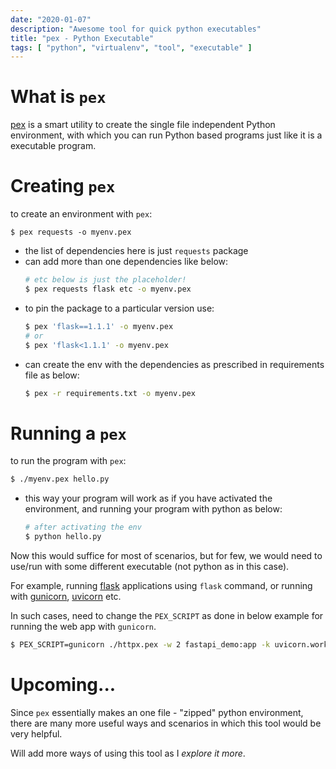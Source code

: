 ```yaml
---
date: "2020-01-07"
description: "Awesome tool for quick python executables"
title: "pex - Python Executable"
tags: [ "python", "virtualenv", "tool", "executable" ]
---
```


# What is `pex`

[pex](https://github.com/pantsbuild/pex) is a smart utility to create the single file independent Python environment, with which you can run Python based programs just like it is a executable program.

# Creating `pex`

to create an environment with `pex`:
```
$ pex requests -o myenv.pex
```

- the list of dependencies here is just `requests` package
- can add more than one dependencies like below:
	```bash
	# etc below is just the placeholder!
	$ pex requests flask etc -o myenv.pex
	```
- to pin the package to a particular version use:
	```bash
	$ pex 'flask==1.1.1' -o myenv.pex
	# or
	$ pex 'flask<1.1.1' -o myenv.pex
	```
- can create the env with the dependencies as prescribed in requirements file as below:
	```bash
	$ pex -r requirements.txt -o myenv.pex
	```

# Running a `pex`

to run the program with `pex`:
```bash
$ ./myenv.pex hello.py 
```

- this way your program will work as if you have activated the environment, and running your program with python as below:
	```bash
	# after activating the env
	$ python hello.py
	```

Now this would suffice for most of scenarios, but for few, we would need to use/run with some different executable (not python as in this case).

For example, running [flask](http://flask.palletsprojects.com/) applications using `flask` command, or running with [gunicorn](https://gunicorn.org/), [uvicorn](https://www.uvicorn.org/) etc.

In such cases, need to change the `PEX_SCRIPT` as done in below example for running the web app with `gunicorn`.

```bash
$ PEX_SCRIPT=gunicorn ./httpx.pex -w 2 fastapi_demo:app -k uvicorn.workers.UvicornWorker
```

# Upcoming...

Since `pex` essentially makes an one file - "zipped" python environment, there are many more useful ways and scenarios in which this tool would be very helpful.
   
Will add more ways of using this tool as I *explore it more*.


